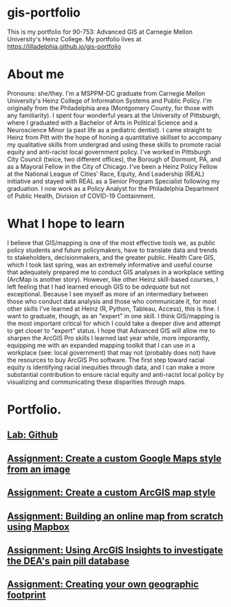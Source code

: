 # gis-portfolio
This is my portfolio for 90-753: Advanced GIS at Carnegie Mellon University's Heinz College. My portfolio lives at https://lilladelphia.github.io/gis-portfolio

# About me

Pronouns: she/they. I'm a MSPPM-DC graduate from Carnegie Mellon University's Heinz College of Information Systems and Public Policy. I'm originally from the Philadelphia area (Montgomery County, for those with any familiarity). I spent four wonderful years at the University of Pittsburgh, where I graduated with a Bachelor of Arts in Political Science and a Neuroscience Minor (a past life as a pediatric dentist). I came straight to Heinz from Pitt with the hope of honing a quantitative skillset to accompany my qualitative skills from undergrad and using these skills to promote racial equity and anti-racist local government policy. I've worked in Pittsburgh City Council (twice, two different offices), the Borough of Dormont, PA, and as a Mayoral Fellow in the City of Chicago. I've been a Heinz Policy Fellow at the National League of Cities' Race, Equity, And Leadership (REAL) initiative and stayed with REAL as a Senior Program Specialist following my graduation. I now work as a Policy Analyst for the Philadelphia Department of Public Health, Division of COVID-19 Containment.

# What I hope to learn

I believe that GIS/mapping is one of the most effective tools we, as public policy students and future policymakers, have to translate data and trends to stakeholders, decisionmakers, and the greater public. Health Care GIS, which I took last spring, was an extremely informative and useful course that adequately prepared me to conduct GIS analyses in a workplace setting (ArcMap is another story). However, like other Heinz skill-based courses, I left feeling that I had learned enough GIS to be *adequate* but not exceptional. Because I see myself as more of an intermediary between those who conduct data analysis and those who communicate it, for most other skills I've learned at Heinz (R, Python, Tableau, Access), this is fine. I want to graduate, though, as an "expert" in one skill. I think GIS/mapping is the most important critical for which I could take a deeper dive and attempt to get closer to "expert" status. I hope that Advanced GIS will allow me to sharpen the ArcGIS Pro skills I learned last year while, more imporantly, equipping me with an expanded mapping toolkit that I can use in a workplace (see: local government) that may not (probably does not) have the resources to buy ArcGIS Pro software. The first step toward racial equity is identifying racial inequities through data, and I can make a more substantial contribution to ensure racial equity and anti-racist local policy by visualizing and communicating these disparities through maps.

# Portfolio.

## [Lab: Github](/labgithub.md)

## [Assignment: Create a custom Google Maps style from an image](/assignmentgooglemapsstyle.md)

## [Assignment: Create a custom ArcGIS map style](/assignmentarcgismapstyle.md)

## [Assignment: Building an online map from scratch using Mapbox](/assignmentmapbox.md)

## [Assignment: Using ArcGIS Insights to investigate the DEA's pain pill database](/assignmentarcgisinsights.md)

## [Assignment: Creating your own geographic footprint](/assignmentgeographicfootprint.md)
